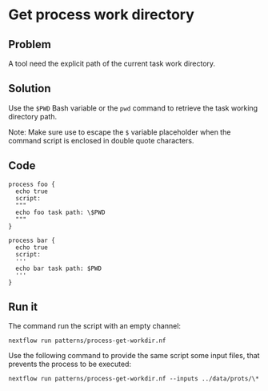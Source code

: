 # Get process work directory

## Problem 

A tool need the explicit path of the current task work directory.

## Solution 

Use the `$PWD` Bash variable or the `pwd` command to retrieve the task working directory path. 

Note: Make sure use to escape the `$` variable placeholder 
when the command script is enclosed in double quote characters.


## Code 

    process foo {
      echo true
      script:
      """
      echo foo task path: \$PWD
      """ 
    }

    process bar {
      echo true
      script:
      '''
      echo bar task path: $PWD
      ''' 
    }


## Run it 

The command run the script with an empty channel: 

    nextflow run patterns/process-get-workdir.nf

Use the following command to provide the same script
some input files, that prevents the process to be executed: 

    nextflow run patterns/process-get-workdir.nf --inputs ../data/prots/\*
